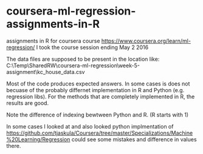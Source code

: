 
# coursera-ml-regression-assignments-in-R
assignments in R for coursera course https://www.coursera.org/learn/ml-regression/
I took the course session ending May 2 2016

The data files are supposed to be present in the location like:
C:\\Temp\\SharedRW\\coursera-ml-regression\\week-5-assignment\\kc_house_data.csv

Most of the code produces expected answers. In some cases is does not becuase of the probably differnet implementation in R and Python (e.g. regression libs). For the methods that are completely implemented in R, the results are good.

Note the difference of indexing bewtween Python and R. (R starts with 1)

In some cases I looked at and also looked python implmentation of  https://github.com/tjaskula/Coursera/tree/master/Specializations/Machine%20Learning/Regression could see some mistakes and difference in values there. 


